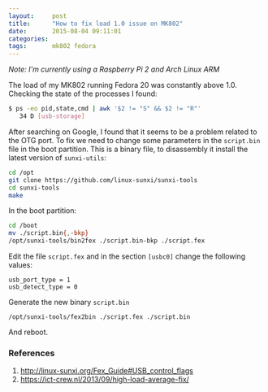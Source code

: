 ```yaml
---
layout:     post
title:      "How to fix load 1.0 issue on MK802"
date:       2015-08-04 09:11:01
categories: 
tags:       mk802 fedora
---
```


_Note: I'm currently using a Raspberry Pi 2 and Arch Linux ARM_

The load of my MK802 running Fedora 20 was constantly above 1.0. Checking the state of the processes I found:

```sh
$ ps -eo pid,state,cmd | awk '$2 != "S" && $2 != "R"'
   34 D [usb-storage]
```

After searching on Google, I found that it seems to be a problem related to the OTG port. To fix we need to change some parameters in the `script.bin` file in the boot partition. This is a binary file, to disassembly it install the latest version of `sunxi-utils`:

```sh
cd /opt
git clone https://github.com/linux-sunxi/sunxi-tools
cd sunxi-tools
make
```

In the boot partition:

```sh
cd /boot
mv ./script.bin{,-bkp}
/opt/sunxi-tools/bin2fex ./script.bin-bkp ./script.fex
```

Edit the file `script.fex` and in the section `[usbc0]` change the following values:

```
usb_port_type = 1
usb_detect_type = 0
```

Generate the new binary `script.bin`

```
/opt/sunxi-tools/fex2bin ./script.fex ./script.bin
```

And reboot.

### References

1. http://linux-sunxi.org/Fex_Guide#USB_control_flags
2. https://ict-crew.nl/2013/09/high-load-average-fix/
